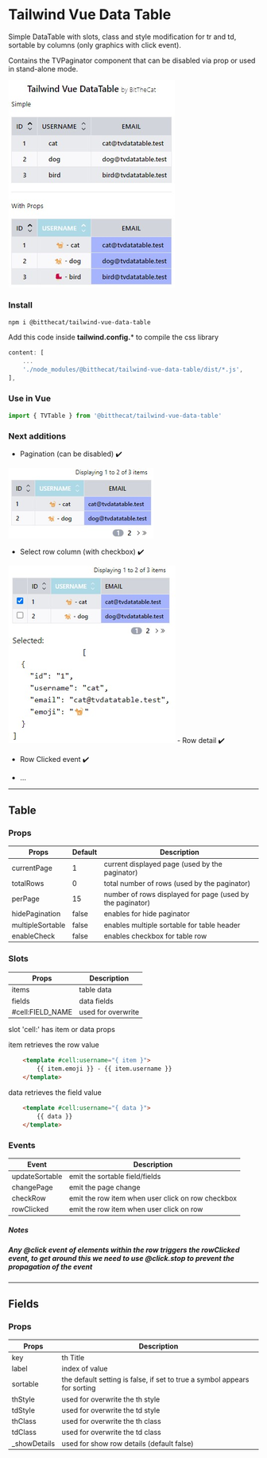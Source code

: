 # Tailwind Vue Data Table

Simple DataTable with slots, class and style modification for tr and td, sortable by columns (only graphics with click event).

Contains the TVPaginator component that can be disabled via prop or used in stand-alone mode.

<img src="https://github.com/BitTheCat/tailwind-vue-data-table/blob/main/assets/tvdatatable.jpg"/>

### Install
```
npm i @bitthecat/tailwind-vue-data-table
```

Add this code inside **tailwind.config.*** to compile the css library

``` js
content: [
    ...
    './node_modules/@bitthecat/tailwind-vue-data-table/dist/*.js',
],
```

### Use in Vue
``` js
import { TVTable } from '@bitthecat/tailwind-vue-data-table' 
```

### Next additions
- Pagination (can be disabled) ✔️
 
<img src="https://github.com/BitTheCat/tailwind-vue-data-table/blob/main/assets/tvpagination.jpg"/>

- Select row column (with checkbox) ✔️

<img src="https://github.com/BitTheCat/tailwind-vue-data-table/blob/main/assets/tvtable_checkbox.jpg"/>
- Row detail ✔️
  
- Row Clicked event ✔️
  
- ...
  
<hr>

## Table
### Props

| Props | Default | Description |
| --- | --- | --- |
| currentPage | 1 | current displayed page (used by the paginator) |
| totalRows | 0 | total number of rows (used by the paginator) |
| perPage | 15 | number of rows displayed for page (used by the paginator) |
| hidePagination | false | enables for hide paginator |
| multipleSortable | false | enables multiple sortable for table header |
| enableCheck | false | enables checkbox for table row |

### Slots

| Props | Description |
| --- | --- |
| items | table data |
| fields | data fields |
| #cell:FIELD_NAME | used for overwrite |


slot 'cell:' has item or data props

item retrieves the row value

``` html
    <template #cell:username="{ item }">
        {{ item.emoji }} - {{ item.username }}
    </template>
```

data retrieves the field value

``` html
    <template #cell:username="{ data }">
        {{ data }}
    </template>
```

### Events

| Event | Description |
| --- | --- |
| updateSortable | emit the sortable field/fields |
| changePage | emit the page change |
| checkRow | emit the row item when user click on row checkbox |
| rowClicked | emit the row item when user click on row |

##### Notes

##### Any __@click__ event of elements within the row triggers the rowClicked event, to get around this we need to __use @click.stop to prevent the propagation of the event__

<hr>

## Fields 
### Props

| Props | Description |
| --- | --- |
| key | th Title |
| label | index of value |
| sortable | the default setting is false, if set to true a symbol appears for sorting |
| thStyle | used for overwrite the th style |
| tdStyle | used for overwrite the td style |
| thClass | used for overwrite the th class |
| tdClass | used for overwrite the td class |
| _showDetails | used for show row details (default false) |